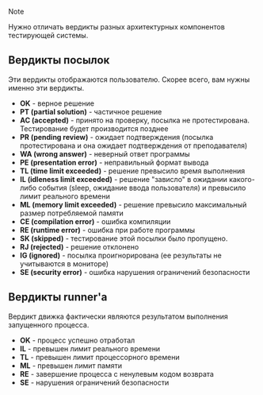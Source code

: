 > [!note]
> Нужно отличать вердикты разных архитектурных компонентов тестирующей системы.
## Вердикты посылок
Эти вердикты отображаются пользователю. Скорее всего, вам нужны именно эти вердикты.
- **OK** - верное решение
- **PT (partial solution)** - частичное решение
- **AC (accepted)** - принято на проверку, посылка не протестирована. Тестирование будет производится позднее
- **PR (pending review)** - ожидает подтверждения (посылка протестирована и она ожидает подтверждения от преподавателя)
- **WA (wrong answer)** - неверный ответ программы
- **PE (presentation error)** - неправильный формат вывода
- **TL (time limit exceeded)** - решение превысило время выполнения
- **IL (idleness limit exceeded)** - решение "зависло" в ожидании какого-либо события (sleep, ожидание ввода пользователя) и превысило лимит реального времени
- **ML (memory limit exceeded)** - решение превысило максимальный размер потребляемой памяти
- **CE (compilation error)** - ошибка компиляции
- **RE (runtime error)** - ошибка при работе программы
- **SK (skipped)** - тестирование этой посылки было пропущено.
- **RJ (rejected)** - решение отклонено
- **IG (ignored)** - посылка проигнорирована (ее результаты не учитываются в мониторе)
- **SE (security error)** - ошибка нарушения ограничений безопасности

## Вердикты runner'а
Вердикт движка фактически являются результатом выполнения запущенного процесса.
- **OK** - процесс успешно отработал
- **IL** - превышен лимит реального времени
- **TL** - превышен лимит процессорного времени
- **ML** - превышен лимит памяти
- **RE** - завершение процесса с ненулевым кодом возврата
- **SE** - нарушения ограничений безопасности
